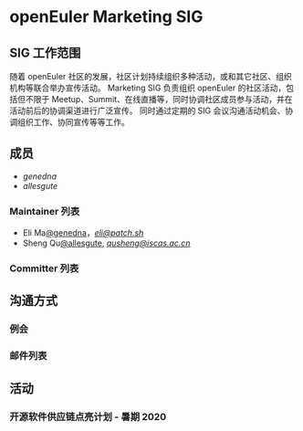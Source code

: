 # openEuler Marketing SIG

## SIG 工作范围

随着 openEuler 社区的发展，社区计划持续组织多种活动，或和其它社区、组织机构等联合举办宣传活动。 Marketing SIG 负责组织 openEuler 的社区活动，包括但不限于 Meetup、Summit、在线直播等，同时协调社区成员参与活动，并在活动前后的协调渠道进行广泛宣传。 同时通过定期的 SIG 会议沟通活动机会、协调组织工作、协同宣传等等工作。

## 成员

- *genedna*
- *allesgute*

### Maintainer 列表

- Eli Ma[@genedna](https://gitee.com/genedna)，*eli@patch.sh*
- Sheng Qu[@allesgute](https://gitee.com/allesgute), *qusheng@iscas.ac.cn*

### Committer 列表

## 沟通方式

### 例会

### 邮件列表

## 活动

### 开源软件供应链点亮计划 - 暑期 2020